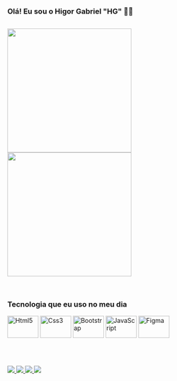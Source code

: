 ### Olá! Eu sou o Higor Gabriel "HG" 🤚🏽

##

<div>
<a href="https://github.com/yngvarrhg">
<img height="280em" src="https://github-readme-stats.vercel.app/api?username=yngvarrhg&show_icons=true&theme=synthwave">
<img height="280em" src="https://github-readme-stats.vercel.app/api/top-langs/?username=yngvarrhg&layout=donut-vertical">
</div>

##

<div style="display: inline-block">
<h3> Tecnologia que eu uso no meu dia</h3>
    <img align="center" alt="Html5" height="50" width="70" src="https://img.shields.io/badge/HTML5-E34F26?style=for-the-badge&logo=html5&logoColor=white"> 
       <img align="center" alt="Css3" height="50" width="70" src="https://img.shields.io/badge/CSS3-1572B6?style=for-the-badge&logo=css3&logoColor=white" > 
        <img align="center" alt="Bootstrap" height="50" width="70" src="https://img.shields.io/badge/Bootstrap-563D7C?style=for-the-badge&logo=bootstrap&logoColor=white" > 
         <img align="center" alt="JavaScript" height="50" width="70" src="https://img.shields.io/badge/JavaScript-323330?style=for-the-badge&logo=javascript&logoColor=F7DF1E" > 
          <img align="center" alt="Figma" height="50" width="70" src="https://img.shields.io/badge/Figma-F24E1E?style=for-the-badge&logo=figma&logoColor=white" > 
</div>
<div><br>

##
<br>
 <a href="https://instagram.com/higor__hg" target="_blank"><img src="https://img.shields.io/badge/Instagram-E4405F?style=for-the-badge&logo=instagram&logoColor=white">
<a href="https://x.com/Hg_yngvarr?t=T4xyl76lySvmHw8ZpoyRpA&s=09" target="_blank"><img src="https://img.shields.io/badge/Twitter-1DA1F2?style=for-the-badge&logo=twitter&logoColor=white">
<a href="https://github.com/yngvarrhg " target="_blank"><img src="https://img.shields.io/badge/GitHub-100000?style=for-the-badge&logo=github&logoColor=white">
<a href="mailto:higorgabriel443@gmail.com" target="_blank"><img src="https://img.shields.io/badge/-Gmail-%23333?style=for-the-badge&logo=gmail&logoColor=white">

</div>
